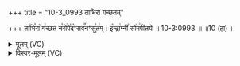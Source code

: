+++
title = "10-3_0993 ताभिरा गच्छतम्"

+++
ता꣢भि꣣रा꣡ ग꣢च्छतं न꣣रो꣢पे꣣द꣡ꣳसव꣢꣯नꣳसु꣣त꣢म्। इ꣡न्द्रा꣢ग्नी꣣ सो꣡म꣢पीतये ॥ 10-3:0993 ॥ ॥10 (हा)॥

<details><summary>मूलम् (VC)</summary>

ता꣢भि꣣रा꣡ ग꣢च्छतं न꣣रो꣢पे꣣द꣡ꣳ सव꣢꣯नꣳ सु꣣त꣢म् । इ꣡न्द्रा꣢ग्नी꣣ सो꣡म꣢पीतये ॥९९३॥
</details>

<details><summary>विस्वर-मूलम् (VC)</summary>

ताभिरा गच्छतं नरोपेदꣳ सवनꣳ सुतम् । इन्द्राग्नी सोमपीतये ॥९९३॥
</details>